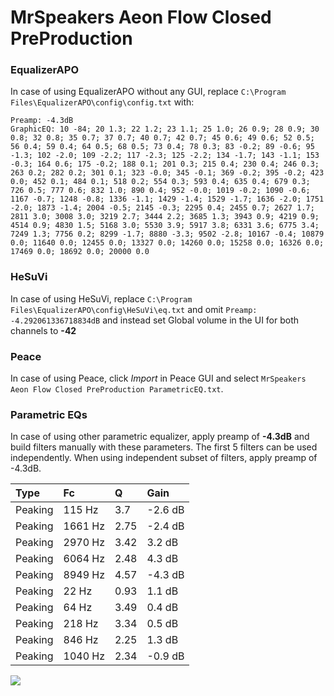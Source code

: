 # MrSpeakers Aeon Flow Closed PreProduction

### EqualizerAPO
In case of using EqualizerAPO without any GUI, replace `C:\Program Files\EqualizerAPO\config\config.txt`
with:
```
Preamp: -4.3dB
GraphicEQ: 10 -84; 20 1.3; 22 1.2; 23 1.1; 25 1.0; 26 0.9; 28 0.9; 30 0.8; 32 0.8; 35 0.7; 37 0.7; 40 0.7; 42 0.7; 45 0.6; 49 0.6; 52 0.5; 56 0.4; 59 0.4; 64 0.5; 68 0.5; 73 0.4; 78 0.3; 83 -0.2; 89 -0.6; 95 -1.3; 102 -2.0; 109 -2.2; 117 -2.3; 125 -2.2; 134 -1.7; 143 -1.1; 153 -0.3; 164 0.6; 175 -0.2; 188 0.1; 201 0.3; 215 0.4; 230 0.4; 246 0.3; 263 0.2; 282 0.2; 301 0.1; 323 -0.0; 345 -0.1; 369 -0.2; 395 -0.2; 423 0.0; 452 0.1; 484 0.1; 518 0.2; 554 0.3; 593 0.4; 635 0.4; 679 0.3; 726 0.5; 777 0.6; 832 1.0; 890 0.4; 952 -0.0; 1019 -0.2; 1090 -0.6; 1167 -0.7; 1248 -0.8; 1336 -1.1; 1429 -1.4; 1529 -1.7; 1636 -2.0; 1751 -2.0; 1873 -1.4; 2004 -0.5; 2145 -0.3; 2295 0.4; 2455 0.7; 2627 1.7; 2811 3.0; 3008 3.0; 3219 2.7; 3444 2.2; 3685 1.3; 3943 0.9; 4219 0.9; 4514 0.9; 4830 1.5; 5168 3.0; 5530 3.9; 5917 3.8; 6331 3.6; 6775 3.4; 7249 1.3; 7756 0.2; 8299 -1.7; 8880 -3.3; 9502 -2.8; 10167 -0.4; 10879 0.0; 11640 0.0; 12455 0.0; 13327 0.0; 14260 0.0; 15258 0.0; 16326 0.0; 17469 0.0; 18692 0.0; 20000 0.0
```

### HeSuVi
In case of using HeSuVi, replace `C:\Program Files\EqualizerAPO\config\HeSuVi\eq.txt` and omit `Preamp:
-4.292061336718834dB` and instead set Global volume in the UI for both channels to **-42**

### Peace
In case of using Peace, click *Import* in Peace GUI and select `MrSpeakers Aeon Flow Closed PreProduction ParametricEQ.txt`.

### Parametric EQs
In case of using other parametric equalizer, apply preamp of **-4.3dB** and build filters manually
with these parameters. The first 5 filters can be used independently.
When using independent subset of filters, apply preamp of -4.3dB.

| Type    | Fc      |    Q | Gain    |
|:--------|:--------|:-----|:--------|
| Peaking | 115 Hz  | 3.7  | -2.6 dB |
| Peaking | 1661 Hz | 2.75 | -2.4 dB |
| Peaking | 2970 Hz | 3.42 | 3.2 dB  |
| Peaking | 6064 Hz | 2.48 | 4.3 dB  |
| Peaking | 8949 Hz | 4.57 | -4.3 dB |
| Peaking | 22 Hz   | 0.93 | 1.1 dB  |
| Peaking | 64 Hz   | 3.49 | 0.4 dB  |
| Peaking | 218 Hz  | 3.34 | 0.5 dB  |
| Peaking | 846 Hz  | 2.25 | 1.3 dB  |
| Peaking | 1040 Hz | 2.34 | -0.9 dB |

![](https://raw.githubusercontent.com/jaakkopasanen/AutoEq/master/results/innerfidelity/sbaf-serious/MrSpeakers%20Aeon%20Flow%20Closed%20PreProduction/MrSpeakers%20Aeon%20Flow%20Closed%20PreProduction.png)